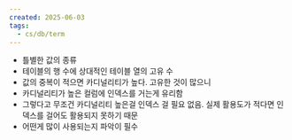 ```yaml
---
created: 2025-06-03
tags:
  - cs/db/term
---
```

- 틀별한 값의 종류
- 테이블의 행 수에 상대적인 테이블 열의 고유 수
- 값의 중복이 적으면 카디널리티가 높다. 고유한 것이 많으니
- 카디널리티가 높은 컬럼에 인덱스를 거는게 유리함
- 그렇다고 무조건 카디널리티 높은걸 인덱스 걸 필요 없음. 실제 활용도가 적다면 인덱스를 걸어도 활용되지 못하기 때문
- 어떤게 많이 사용되는지 파악이 필수